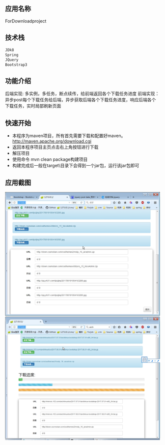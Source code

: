 ## 应用名称
ForDownloadproject

## 技术栈
	JDk8
	Spring
	JQuery
	Bootstrap3

## 功能介绍
后端实现: 多实例，多任务，断点续传，给前端返回各个下载任务进度
前端实现：异步post每个下载任务给后端，异步获取后端各个下载任务进度，响应后端各个下载任务，实时局部刷新页面


## 快速开始
* 本程序为maven项目，所有首先需要下载和配置好maven。http://maven.apache.org/download.cgi
* 返回本程序项目主页点击右上角按钮进行下载
* 解压项目
* 使用命令 mvn clean package构建项目
* 构建完成后一般在target\目录下会得到一个jar包，运行该jar包即可


## 应用截图
![图1](screenshot/001.jpg)
![图2](screenshot/002.jpg)
